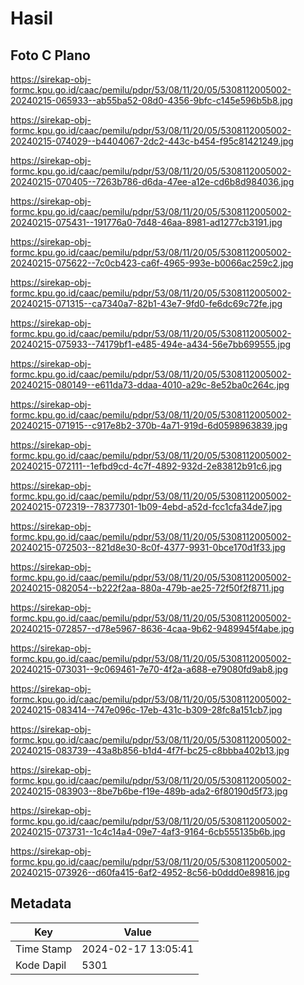 # Hasil

## Foto C Plano

https://sirekap-obj-formc.kpu.go.id/caac/pemilu/pdpr/53/08/11/20/05/5308112005002-20240215-065933--ab55ba52-08d0-4356-9bfc-c145e596b5b8.jpg

https://sirekap-obj-formc.kpu.go.id/caac/pemilu/pdpr/53/08/11/20/05/5308112005002-20240215-074029--b4404067-2dc2-443c-b454-f95c81421249.jpg

https://sirekap-obj-formc.kpu.go.id/caac/pemilu/pdpr/53/08/11/20/05/5308112005002-20240215-070405--7263b786-d6da-47ee-a12e-cd6b8d984036.jpg

https://sirekap-obj-formc.kpu.go.id/caac/pemilu/pdpr/53/08/11/20/05/5308112005002-20240215-075431--191776a0-7d48-46aa-8981-ad1277cb3191.jpg

https://sirekap-obj-formc.kpu.go.id/caac/pemilu/pdpr/53/08/11/20/05/5308112005002-20240215-075622--7c0cb423-ca6f-4965-993e-b0066ac259c2.jpg

https://sirekap-obj-formc.kpu.go.id/caac/pemilu/pdpr/53/08/11/20/05/5308112005002-20240215-071315--ca7340a7-82b1-43e7-9fd0-fe6dc69c72fe.jpg

https://sirekap-obj-formc.kpu.go.id/caac/pemilu/pdpr/53/08/11/20/05/5308112005002-20240215-075933--74179bf1-e485-494e-a434-56e7bb699555.jpg

https://sirekap-obj-formc.kpu.go.id/caac/pemilu/pdpr/53/08/11/20/05/5308112005002-20240215-080149--e611da73-ddaa-4010-a29c-8e52ba0c264c.jpg

https://sirekap-obj-formc.kpu.go.id/caac/pemilu/pdpr/53/08/11/20/05/5308112005002-20240215-071915--c917e8b2-370b-4a71-919d-6d0598963839.jpg

https://sirekap-obj-formc.kpu.go.id/caac/pemilu/pdpr/53/08/11/20/05/5308112005002-20240215-072111--1efbd9cd-4c7f-4892-932d-2e83812b91c6.jpg

https://sirekap-obj-formc.kpu.go.id/caac/pemilu/pdpr/53/08/11/20/05/5308112005002-20240215-072319--78377301-1b09-4ebd-a52d-fcc1cfa34de7.jpg

https://sirekap-obj-formc.kpu.go.id/caac/pemilu/pdpr/53/08/11/20/05/5308112005002-20240215-072503--821d8e30-8c0f-4377-9931-0bce170d1f33.jpg

https://sirekap-obj-formc.kpu.go.id/caac/pemilu/pdpr/53/08/11/20/05/5308112005002-20240215-082054--b222f2aa-880a-479b-ae25-72f50f2f8711.jpg

https://sirekap-obj-formc.kpu.go.id/caac/pemilu/pdpr/53/08/11/20/05/5308112005002-20240215-072857--d78e5967-8636-4caa-9b62-9489945f4abe.jpg

https://sirekap-obj-formc.kpu.go.id/caac/pemilu/pdpr/53/08/11/20/05/5308112005002-20240215-073031--9c069461-7e70-4f2a-a688-e79080fd9ab8.jpg

https://sirekap-obj-formc.kpu.go.id/caac/pemilu/pdpr/53/08/11/20/05/5308112005002-20240215-083414--747e096c-17eb-431c-b309-28fc8a151cb7.jpg

https://sirekap-obj-formc.kpu.go.id/caac/pemilu/pdpr/53/08/11/20/05/5308112005002-20240215-083739--43a8b856-b1d4-4f7f-bc25-c8bbba402b13.jpg

https://sirekap-obj-formc.kpu.go.id/caac/pemilu/pdpr/53/08/11/20/05/5308112005002-20240215-083903--8be7b6be-f19e-489b-ada2-6f80190d5f73.jpg

https://sirekap-obj-formc.kpu.go.id/caac/pemilu/pdpr/53/08/11/20/05/5308112005002-20240215-073731--1c4c14a4-09e7-4af3-9164-6cb555135b6b.jpg

https://sirekap-obj-formc.kpu.go.id/caac/pemilu/pdpr/53/08/11/20/05/5308112005002-20240215-073926--d60fa415-6af2-4952-8c56-b0ddd0e89816.jpg


## Metadata

| Key        | Value               |
| ---------- | ------------------- |
| Time Stamp | 2024-02-17 13:05:41 |
| Kode Dapil | 5301                |




